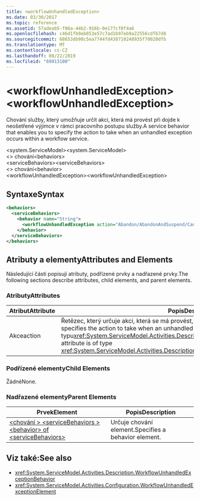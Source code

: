 ```yaml
---
title: <workflowUnhandledException>
ms.date: 03/30/2017
ms.topic: reference
ms.assetid: 57adeab5-f06a-44b2-916b-0e177cf0f4a6
ms.openlocfilehash: c46d1fb9eb853e57c7ad1b97eb9a22556cdfb7d8
ms.sourcegitcommit: 68653db98c5ea7744fd438710248935f70020dfb
ms.translationtype: MT
ms.contentlocale: cs-CZ
ms.lasthandoff: 08/22/2019
ms.locfileid: "69913100"
---
```

# <a name="workflowunhandledexception"></a><span data-ttu-id="0adcc-101">\<workflowUnhandledException></span><span class="sxs-lookup"><span data-stu-id="0adcc-101">\<workflowUnhandledException></span></span>
<span data-ttu-id="0adcc-102">Chování služby, který umožňuje určit akci, která má provést při dojde k neošetřené výjimce v rámci pracovního postupu služby.</span><span class="sxs-lookup"><span data-stu-id="0adcc-102">A service behavior that enables you to specify the action to take when an unhandled exception occurs within a workflow service.</span></span>  
  
<span data-ttu-id="0adcc-103">\<system.ServiceModel></span><span class="sxs-lookup"><span data-stu-id="0adcc-103">\<system.ServiceModel></span></span>  
<span data-ttu-id="0adcc-104">\<> chování</span><span class="sxs-lookup"><span data-stu-id="0adcc-104">\<behaviors></span></span>  
<span data-ttu-id="0adcc-105">\<serviceBehaviors></span><span class="sxs-lookup"><span data-stu-id="0adcc-105">\<serviceBehaviors></span></span>  
<span data-ttu-id="0adcc-106">\<> chování</span><span class="sxs-lookup"><span data-stu-id="0adcc-106">\<behavior></span></span>  
<span data-ttu-id="0adcc-107">\<workflowUnhandledException></span><span class="sxs-lookup"><span data-stu-id="0adcc-107">\<workflowUnhandledException></span></span>  
  
## <a name="syntax"></a><span data-ttu-id="0adcc-108">Syntaxe</span><span class="sxs-lookup"><span data-stu-id="0adcc-108">Syntax</span></span>  
  
```xml  
<behaviors>
  <serviceBehaviors>
    <behavior name="String">
      <workflowUnhandledException action="Abandon/AbandonAndSuspend/Cancel/Terminate" />
    </behavior>
  </serviceBehaviors>
</behaviors>  
```  
  
## <a name="attributes-and-elements"></a><span data-ttu-id="0adcc-109">Atributy a elementy</span><span class="sxs-lookup"><span data-stu-id="0adcc-109">Attributes and Elements</span></span>  
 <span data-ttu-id="0adcc-110">Následující části popisují atributy, podřízené prvky a nadřazené prvky.</span><span class="sxs-lookup"><span data-stu-id="0adcc-110">The following sections describe attributes, child elements, and parent elements.</span></span>  
  
### <a name="attributes"></a><span data-ttu-id="0adcc-111">Atributy</span><span class="sxs-lookup"><span data-stu-id="0adcc-111">Attributes</span></span>  
  
|<span data-ttu-id="0adcc-112">Atribut</span><span class="sxs-lookup"><span data-stu-id="0adcc-112">Attribute</span></span>|<span data-ttu-id="0adcc-113">Popis</span><span class="sxs-lookup"><span data-stu-id="0adcc-113">Description</span></span>|  
|---------------|-----------------|  
|<span data-ttu-id="0adcc-114">Akce</span><span class="sxs-lookup"><span data-stu-id="0adcc-114">action</span></span>|<span data-ttu-id="0adcc-115">Řetězec, který určuje akci, která se má provést, když dojde k neošetřené výjimce.</span><span class="sxs-lookup"><span data-stu-id="0adcc-115">A string that specifies the action to take when an unhandled exception occurs.</span></span> <span data-ttu-id="0adcc-116">Tento atribut je typu<xref:System.ServiceModel.Activities.Description.WorkflowUnhandledExceptionAction></span><span class="sxs-lookup"><span data-stu-id="0adcc-116">This attribute is of type <xref:System.ServiceModel.Activities.Description.WorkflowUnhandledExceptionAction></span></span>|  
  
### <a name="child-elements"></a><span data-ttu-id="0adcc-117">Podřízené elementy</span><span class="sxs-lookup"><span data-stu-id="0adcc-117">Child Elements</span></span>  
 <span data-ttu-id="0adcc-118">Žádné</span><span class="sxs-lookup"><span data-stu-id="0adcc-118">None.</span></span>  
  
### <a name="parent-elements"></a><span data-ttu-id="0adcc-119">Nadřazené elementy</span><span class="sxs-lookup"><span data-stu-id="0adcc-119">Parent Elements</span></span>  
  
|<span data-ttu-id="0adcc-120">Prvek</span><span class="sxs-lookup"><span data-stu-id="0adcc-120">Element</span></span>|<span data-ttu-id="0adcc-121">Popis</span><span class="sxs-lookup"><span data-stu-id="0adcc-121">Description</span></span>|  
|-------------|-----------------|  
|[<span data-ttu-id="0adcc-122">\<chování > \<serviceBehaviors ></span><span class="sxs-lookup"><span data-stu-id="0adcc-122">\<behavior> of \<serviceBehaviors></span></span>](behavior-of-servicebehaviors-of-workflow.md)|<span data-ttu-id="0adcc-123">Určuje chování element.</span><span class="sxs-lookup"><span data-stu-id="0adcc-123">Specifies a behavior element.</span></span>|  
  
## <a name="see-also"></a><span data-ttu-id="0adcc-124">Viz také:</span><span class="sxs-lookup"><span data-stu-id="0adcc-124">See also</span></span>

- <xref:System.ServiceModel.Activities.Description.WorkflowUnhandledExceptionBehavior>
- <xref:System.ServiceModel.Activities.Configuration.WorkflowUnhandledExceptionElement>
